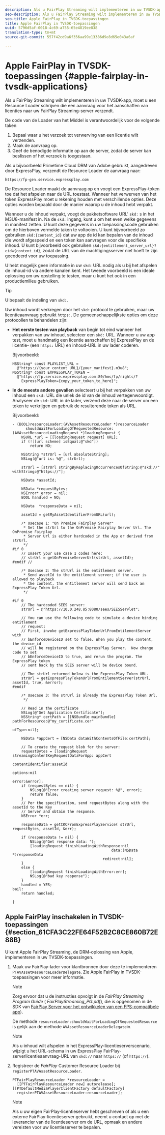 ```yaml
---
description: Als u FairPlay Streaming wilt implementeren in uw TVSDK-app, moet u een Resource Loader schrijven die een aanvraag voor het aanschaffen van licenties naar uw FairPlay Streaming-server verzendt.
seo-description: Als u FairPlay Streaming wilt implementeren in uw TVSDK-app, moet u een Resource Loader schrijven die een aanvraag voor het aanschaffen van licenties naar uw FairPlay Streaming-server verzendt.
seo-title: Apple FairPlay in TVSDK-toepassingen
title: Apple FairPlay in TVSDK-toepassingen
uuid: 5796d5af-0018-4c69-a755-65e4819ee838
translation-type: tm+mt
source-git-commit: 557f42cd9a6f356aa99e13386d9e8d65e043a6af

---
```



# Apple FairPlay in TVSDK-toepassingen {#apple-fairplay-in-tvsdk-applications}

Als u FairPlay Streaming wilt implementeren in uw TVSDK-app, moet u een Resource Loader schrijven die een aanvraag voor het aanschaffen van licenties naar uw FairPlay Streaming-server verzendt.

De code van de Loader van het Middel is verantwoordelijk voor de volgende taken:

1. Bepaal waar u het verzoek tot verwerving van een licentie wilt verzenden.
1. Maak de aanvraag op.
1. Geef de benodigde informatie op aan de server, zodat de server kan beslissen of het verzoek is toegestaan.

Als u bijvoorbeeld Primetime Cloud DRM van Adobe gebruikt, aangedreven door ExpressPlay, verzendt de Resource Loader de aanvraag naar:

```
https://fp-gen.service.expressplay.com
```

De Resource Loader maakt de aanvraag op en voegt een ExpressPlay-token toe dat het afspelen naar de URL toestaat. Wanneer het verwerven van het token ExpressPlay moet u rekening houden met verschillende opties. Deze opties worden bepaald door de manier waarop u de inhoud hebt verpakt.

Wanneer u de inhoud verpakt, voegt de pakketsoftware URL&#39; `skd:` s in het M3U8-manifest in. Na de `skd:` ingang, kunt u om het even welke gegevens in manifest zetten. U kunt deze gegevens in uw toepassingscode gebruiken om de hierboven vermelde taken te voltooien. U kunt bijvoorbeeld zo gebruiken `skd:{content_id}` dat uw app de id kan bepalen van de inhoud die wordt afgespeeld en een token kan aanvragen voor die specifieke inhoud. U kunt bijvoorbeeld ook gebruiken `skd:{entitlement_server_url}?cid={content_id}`, zodat de URL van de machtigingsserver niet hoeft te zijn gecodeerd voor uw toepassing.

U hebt mogelijk geen informatie in uw `skd:` URL nodig als u bij het afspelen de inhoud-id via andere kanalen kent. Het tweede voorbeeld is een ideale oplossing om uw opstelling te testen, maar u kunt het ook in een productiemilieu gebruiken.

>[!TIP]
>
>U bepaalt de indeling van `skd:`.

Uw inhoud wordt verkregen door het `skd:` protocol te gebruiken, maar uw licentieaanvraag gebruikt `https:`. De gemeenschappelijkste opties om deze protocollen te behandelen zijn:

* **Het eerste testen van playback** van begin tot eind wanneer het verpakken van uw inhoud, selecteer een `skd:` URL. Wanneer u uw app test, moet u handmatig een licentie aanschaffen bij ExpressPlay en de licentie- (een `https:` URL) en inhoud-URL in uw lader coderen.

   Bijvoorbeeld:

   ```
   NSString* const PLAYLIST_URL =  
     @"https://{your_content_URL}/{your_manifest}.m3u8"; 
   NSString* const EXPRESSPLAY_TOKEN =  
     @"https://fp.service.expressplay.com:80/hms/fp/rights/? 
       ExpressPlayToken={copy_your_token_to_here}";
   ```

* **In de meeste andere gevallen** selecteert u bij het verpakken van uw inhoud een `skd:` URL die uniek de id van de inhoud vertegenwoordigt. Analyseer de `skd:` URL in de lader, verzend deze naar de server om een token te verkrijgen en gebruik de resulterende token als URL.

   Bijvoorbeeld:

   ```
   - (BOOL)resourceLoader:(AVAssetResourceLoader *)resourceLoader  
         shouldWaitForLoadingOfRequestedResource:(AVAssetResourceLoadingRequest *)loadingRequest { 
       NSURL *url = [[loadingRequest request] URL]; 
       if (![[url scheme] isEqual:@"skd"]) 
           return NO; 
   
       NSString *strUrl = [url absoluteString]; 
       NSLog(@"url is: %@", strUrl); 
   
       strUrl = [strUrl stringByReplacingOccurrencesOfString:@"skd://" withString:@"https://"]; 
   
       NSData *assetId; 
   
       NSData *requestBytes; 
       NSError* error = nil; 
       BOOL handled = NO; 
   
       NSData  *responseData = nil; 
   
       assetId = getMyAssetIdentifierFromURL(url); 
   
       /* Usecase 1: "On Premise Fairplay Server" 
        * Set the strUrl to the OnPremise Fairplay Server Url. The OnPremise Fairplay  
        * Server Url is either hardcoded in the App or derived from strUrl. 
        */ 
   #if 0  
       // Insert your use case 1 codes here: 
       // strUrl = getOnPremiseServerUrl(strUrl, assetId); 
   #endif // 
   
       /* Usecase 2: The strUrl is the entitlement server. 
        * Send assetId to the entitlement server; if the user is allowed to playback  
        * the content, the entitlement server will send back an ExpressPlay Token Url. 
        */ 
   
   #if 0 
       // The hardcoded SEES server: 
       strUrl = @"https://10.0.248.85:8080/sees/SEESServlet"; 
   
       // You can use the following code to simulate a device binding entitlement  
       // request:  
       // First, invoke getExpressPlayTokenUrlFromEntilementServer with  
       // bEnforceDeviceID set to false. When you play the content, the device_id  
       // will be registered on the ExpressPlay Server.  Now change code to set  
       // bEnforceDeviceID to true, and rerun the program. The ExpressPlay token  
       // sent back by the SEES server will be device bound. 
   
       // The strUrl returned below is the ExpressPlay Token URL. 
       strUrl = getExpressPlayTokenUrlFromEntilementServer(strUrl, assetId, true, &error); 
   #endif 
   
       /* Usecase 3: The strUrl is already the ExpressPlay Token Url. 
        */ 
   
       // Read in the certificate 
       NSLog(@"Get Application Certificate"); 
       NSString* certPath = [[NSBundle mainBundle] pathForResource:@"my_certificate.cer"  
                                                            ofType:nil]; 
   
       NSData *appCert = [NSData dataWithContentsOfFile:certPath]; 
   
       // To create the request blob for the server: 
       requestBytes = [loadingRequest streamingContentKeyRequestDataForApp: appCert 
                                                         contentIdentifier:assetId  
                                                                   options:nil  
                                                                     error:&error]; 
       if (requestBytes == nil) { 
           NSLog(@"Error creating server request: %@", error); 
           return false; 
       } 
       // Per the specification, send requestBytes along with the assetId to the Key 
       // Server and obtain the response. 
       NSError *err; 
   
       responseData = getCKCFromExpressPlayService( strUrl, requestBytes, assetId, &err); 
   
       if (responseData != nil) { 
           NSLog(@"Get response data: "); 
           [loadingRequest finishLoadingWithResponse:nil  
                                                data:(NSData *)responseData 
                                            redirect:nil]; 
       } 
       else { 
           [loadingRequest finishLoadingWithError:err]; 
           NSLog(@"bad key response"); 
       } 
       handled = YES; 
   bail: 
       return handled; 
   
   }
   ```

## Apple FairPlay inschakelen in TVSDK-toepassingen {#section_61CFA3C22FE64F52B2C8CE860B72E88B}

U kunt Apple FairPlay Streaming, de DRM-oplossing van Apple, implementeren in uw TVSDK-toepassingen.

1. Maak uw FairPlay-lader voor klantbronnen door deze te implementeren `PTAVAssetResourceLoaderDelegate`. Zie Apple FairPlay in TVSDK-toepassingen voor meer informatie.

   >[!NOTE]
   >
   >Zorg ervoor dat u de instructies opvolgt in de *FairPlay Streaming Program Guide* ( *FairPlayStreaming_PG.pdf*), die is opgenomen in de SDK van [FairPlay Server voor het ontwikkelen van een FPS-compatibele app](https://developer.apple.com/services-account/download?path=/Developer_Tools/FairPlay_Streaming_SDK/FairPlay_Streaming_Server_SDK.zip)).

   De methode `resourceLoader:shouldWaitForLoadingOfRequestedResource` is gelijk aan de methode `AVAssetResourceLoaderDelegate`in.

   >[!NOTE]
   >
   >Als u inhoud wilt afspelen in het ExpressPlay-licentieserverscenario, wijzigt u het URL-schema in uw ExpressPlay FairPlay-serverlicentieaanvraag-URL van `skd://` naar `https://` (of `https://`).

1. Registreer de *FairPlay* Customer Resource Loader bij `registerPTAVAssetResourceLoader`.

   ```
   PTFairPlayResourceLoader *resourceLoader =  
     [[PTFairPlayResourceLoader new] autorelease];  
   [[PTDefaultMediaPlayerClientFactory defaultFactory]  
     registerPTAVAssetResourceLoader:resourceLoader];
   ```

   >[!NOTE]
   >
   >Als u uw eigen FairPlay-licentieserver hebt geschreven of als u een externe FairPlay-licentieserver gebruikt, neemt u contact op met de leverancier van de licentieserver om de URL, opmaak en andere vereisten voor uw licentieserver te bepalen.